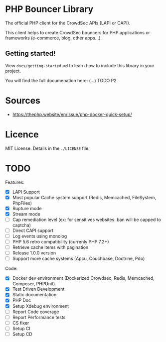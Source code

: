 # PHP Bouncer Library

The official PHP client for the CrowdSec APIs (LAPI or CAPI).

This client helps to create CrowdSec bouncers for PHP applications or frameworks (e-commerce, blog, other apps...).

## Getting started!

View `docs/getting-started.md` to learn how to include this library in your project.

You will find the full documenation here: (...) TODO P2

# Sources

- https://thephp.website/en/issue/php-docker-quick-setup/

# Licence

MIT License. Details in the `./LICENSE` file.

# TODO

Features:
- [x] LAPI Support
- [x] Most popular Cache system support (Redis, Memcached, FileSystem, PhpFiles)
- [x] Rupture mode
- [x] Stream mode
- [ ] Cap remediation level (ex: for sensitives websites: ban will be capped to captcha)
- [ ] Direct CAPI support
- [ ] Log events using monolog
- [ ] PHP 5.6 retro compatibility (currenly PHP 7.2+)
- [ ] Retrieve cache items with pagination
- [ ] Release 1.0.0 version
- [ ] Support more cache systems (Apcu, Couchbase, Doctrine, Pdo)

Code:
- [x] Docker dev environment (Dockerized Crowdsec, Redis, Memcached, Composer, PHPUnit)
- [x] Test Driven Development
- [x] Static documentation
- [x] PHP Doc
- [x] Setup Xdebug environment
- [ ] Report Code coverage
- [ ] Report Performance tests
- [ ] CS fixer
- [ ] Setup CI
- [ ] Setup CD